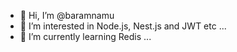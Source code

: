 - 👋 Hi, I’m @baramnamu
- 👀 I’m interested in Node.js, Nest.js and JWT etc ... 
- 🌱 I’m currently learning Redis ...
<!-- 💞️ I’m looking to collaborate on ... -->
<!-- 📫 How to reach me ... -->

<!---
baramnamu/baramnamu is a ✨ special ✨ repository because its `README.md` (this file) appears on your GitHub profile.
You can click the Preview link to take a look at your changes.
--->
